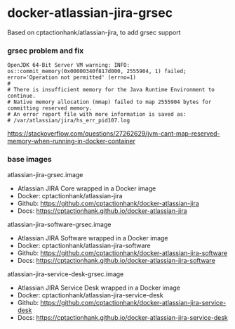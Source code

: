 # docker-atlassian-jira-grsec
Based on cptactionhank/atlassian-jira, to add grsec support

### grsec problem and fix

```
OpenJDK 64-Bit Server VM warning: INFO: os::commit_memory(0x00000340f817d000, 2555904, 1) failed; error='Operation not permitted' (errno=1)
#
# There is insufficient memory for the Java Runtime Environment to continue.
# Native memory allocation (mmap) failed to map 2555904 bytes for committing reserved memory.
# An error report file with more information is saved as:
# /var/atlassian/jira/hs_err_pid107.log
```

https://stackoverflow.com/questions/27262629/jvm-cant-map-reserved-memory-when-running-in-docker-container

### base images

atlassian-jira-grsec.image
* Atlassian JIRA Core wrapped in a Docker image
 * Docker: cptactionhank/atlassian-jira
 * Github: https://github.com/cptactionhank/docker-atlassian-jira
 * Docs: https://cptactionhank.github.io/docker-atlassian-jira

atlassian-jira-software-grsec.image
* Atlassian JIRA Software wrapped in a Docker image
 * Docker: cptactionhank/atlassian-jira-software
 * Github: https://github.com/cptactionhank/docker-atlassian-jira-software
 * Docs: https://cptactionhank.github.io/docker-atlassian-jira-software

atlassian-jira-service-desk-grsec.image
* Atlassian JIRA Service Desk wrapped in a Docker image
 * Docker: cptactionhank/atlassian-jira-service-desk
 * Github: https://github.com/cptactionhank/docker-atlassian-jira-service-desk
 * Docs: https://cptactionhank.github.io/docker-atlassian-jira-service-desk
